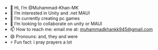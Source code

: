 - 👋 Hi, I’m @Muhammad-Khan-MK
- 👀 I’m interested in Unity and .net MAUI
- 🌱 I’m currently creating pc games
- 💞️ I’m looking to collaborate on unity or MAUI
- 📫 How to reach me: email me at: muhammadkhankk945@gmail.com
- 😄 Pronouns: and, they and were
- ⚡ Fun fact: i pray prayers a lot

<!---
Muhammad-Khan-MK/Muhammad-Khan-MK is a ✨ special ✨ repository because its `README.md` (this file) appears on your GitHub profile.
You can click the Preview link to take a look at your changes.
--->
